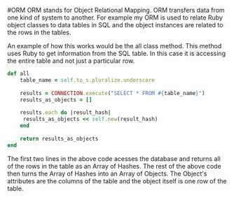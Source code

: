 #ORM
ORM stands for Object Relational Mapping. ORM transfers data from one kind of system to another. For example my ORM is used to relate Ruby object classes to data tables in SQL and the object instances are related to the rows in the tables. 

An example of how this works would be the all class method. This method uses Ruby to get information from the SQL table. In this case it is accessing the entire table and not just a particular row.

```ruby
def all
    table_name = self.to_s.pluralize.underscore
     
    results = CONNECTION.execute("SELECT * FROM #{table_name}")
    results_as_objects = []
        
    results.each do |result_hash|
     results_as_objects << self.new(result_hash)
    end
     
    return results_as_objects
end
```
The first two lines in the above code acesses the database and returns all of the rows in the table as an Array of Hashes. The rest of the above code then turns the Array of Hashes into an Array of Objects. The Object's attributes are the columns of the table and the object itself is one row of the table. 
 